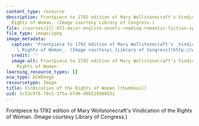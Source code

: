 ```yaml
---
content_type: resource
description: Frontpiece to 1792 edition of Mary Wollstonecraft's Vindication of the
  Rights of Woman. (Image courtesy Library of Congress.)
file: /courses/21l-471-major-english-novels-reading-romantic-fiction-spring-2002/3c53c97676c1375abfd0d8b518988551_21l-471s02-th.jpg
file_type: image/jpeg
image_metadata:
  caption: "Frontpiece to 1792 edition of Mary Wollstonecraft's _Vindication of the\
    \ Rights of Woman_. (Image courtesy\_[Library of Congress](http://www.loc.gov/exhibits/british/britobje.html).)"
  credit: ''
  image-alt: Frontpiece to 1792 edition of Mary Wollstonecraft's Vindication of the
    Rights of Women.
learning_resource_types: []
ocw_type: OCWImage
resourcetype: Image
title: Vindication of the Rights of Woman (thumbnail)
uid: 3c53c976-76c1-375a-bfd0-d8b518988551
---
```

Frontpiece to 1792 edition of Mary Wollstonecraft's Vindication of the Rights of Woman. (Image courtesy Library of Congress.)

